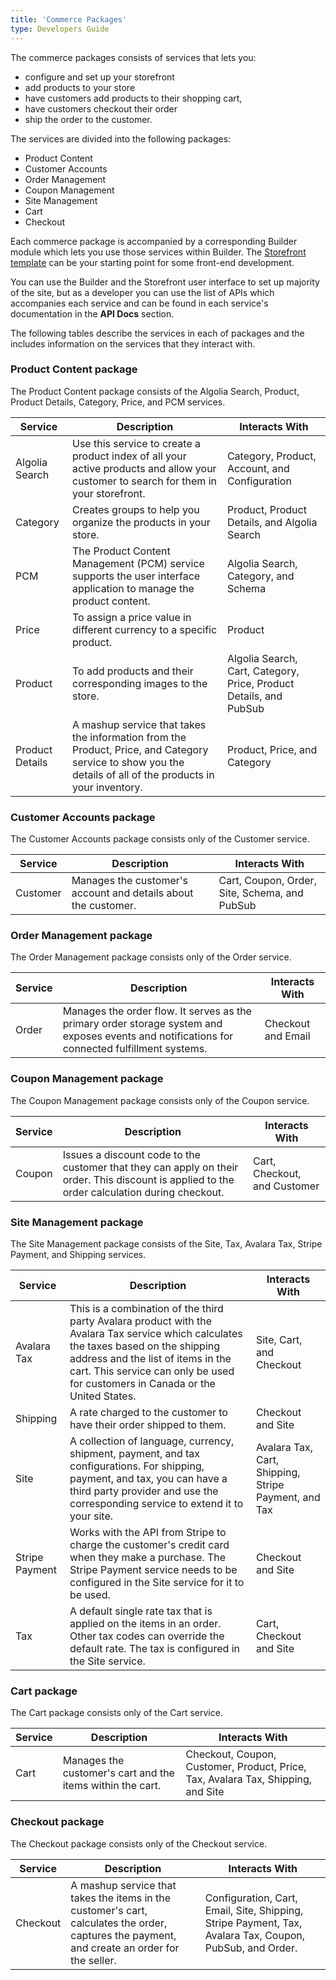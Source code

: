 ```yaml
---
title: 'Commerce Packages'
type: Developers Guide
---
```


The commerce packages consists of services that lets you:

-  configure and set up your storefront
-  add products to your store
-  have customers add products to their shopping cart,
-  have customers checkout their order
-  ship the order to the customer.

The services are divided into the following packages:

- Product Content
- Customer Accounts
- Order Management
- Coupon Management
- Site Management
- Cart
- Checkout

Each commerce package is accompanied by a corresponding Builder module which lets you use those services within Builder. The <a href="../gettingstarted/setupastorefront/index.html">Storefront template</a> can be your starting point for some front-end development.

You can use the Builder and the Storefront user interface to set up majority of the site, but as a developer you can use the list of APIs which accompanies each service and can be found in each service's documentation in the **API Docs** section.

The following tables describe the services in each of packages and the includes information on the services that they interact with.

### Product Content package

The Product Content package consists of the Algolia Search, Product, Product Details, Category, Price, and PCM services.

|Service|Description|Interacts With|
|-------|-----------|--------------|
|Algolia Search|Use this service to create a product index of all your active products and allow your customer to search for them in your storefront.|Category, Product, Account, and Configuration|
|Category|Creates groups to help you organize the products in your store.|Product, Product Details, and Algolia Search|
|PCM|The Product Content Management (PCM) service supports the user interface application to manage the product content.|Algolia Search, Category, and Schema |
|Price|To assign a price value in different currency to a specific product.|Product|
|Product|To add products and their corresponding images to the store.|Algolia Search, Cart, Category, Price, Product Details, and PubSub|
|Product Details|A mashup service that takes the information from the Product, Price, and Category service to show you the details of all of the products in your inventory.|Product, Price, and Category |

### Customer Accounts package

The Customer Accounts package consists only of the Customer service.

|Service|Description|Interacts With|
|-------|-----------|--------------|
|Customer|Manages the customer's account and details about the customer.|Cart, Coupon, Order, Site, Schema, and PubSub|

### Order Management package

The Order Management package consists only of the Order service.

|Service|Description|Interacts With|
|-------|-----------|--------------|
|Order|Manages the order flow. It serves as the primary order storage system and exposes events and notifications for connected fulfillment systems.|Checkout and Email|

### Coupon Management package

The Coupon Management package consists only of the Coupon service.

|Service|Description|Interacts With|
|-------|-----------|--------------|
|Coupon|Issues a discount code to the customer that they can apply on their order. This discount is applied to the order calculation during checkout.|Cart, Checkout, and Customer|

### Site Management package

The Site Management package consists of the Site, Tax, Avalara Tax, Stripe Payment, and Shipping services.

|Service|Description|Interacts With|
|-------|-----------|--------------|
|Avalara Tax|This is a combination of the third party Avalara product with the Avalara Tax service which calculates the taxes based on the shipping address and the list of items in the cart. This service can only be used for customers in Canada or the United States.|Site, Cart, and Checkout|
|Shipping|A rate charged to the customer to have their order shipped to them.|Checkout and Site |
|Site|A collection of language, currency, shipment, payment, and tax configurations. For shipping, payment, and tax, you can have a third party provider and use the corresponding service to extend it to your site.|Avalara Tax, Cart, Shipping, Stripe Payment, and Tax |
|Stripe Payment|Works with the API from Stripe to charge the customer's credit card when they make a purchase. The Stripe Payment service needs to be configured in the Site service for it to be used.|Checkout and Site |
|Tax|A default single rate tax that is applied on the items in an order. Other tax codes can override the default rate. The tax is configured in the Site service.|Cart, Checkout and Site|

### Cart package

The Cart package consists only of the Cart service.

|Service|Description|Interacts With|
|-------|-----------|--------------|
|Cart|Manages the customer's cart and the items within the cart.|Checkout, Coupon, Customer, Product, Price, Tax, Avalara Tax, Shipping, and Site|

### Checkout package

The Checkout package consists only of the Checkout service.

|Service|Description|Interacts With|
|-------|-----------|--------------|
|Checkout|A mashup service that takes the items in the customer's cart, calculates the order, captures the payment, and create an order for the seller.|Configuration, Cart, Email, Site, Shipping, Stripe Payment, Tax, Avalara Tax, Coupon, PubSub, and Order.|


<!--### Overview of available functionality

*Combination of step-by-step of using the service to create a storefront along with a diagram to show how the commerce services interact with one another. Klaus said I could get input from the developers here. This portion combines a bit of the service to setup the storefront section.*

### Using service to setup the storefront

*Step-by-step process of how to set up the storefront using the commerce services. This could be generic information that could be useful to both devs and people who are just using the Builder.* -->
